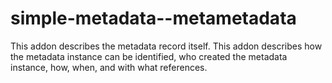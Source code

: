 # simple-metadata--metametadata
This addon describes the metadata record itself. This addon describes how the metadata instance can be identified, who created the metadata instance, how, when, and with what references.
